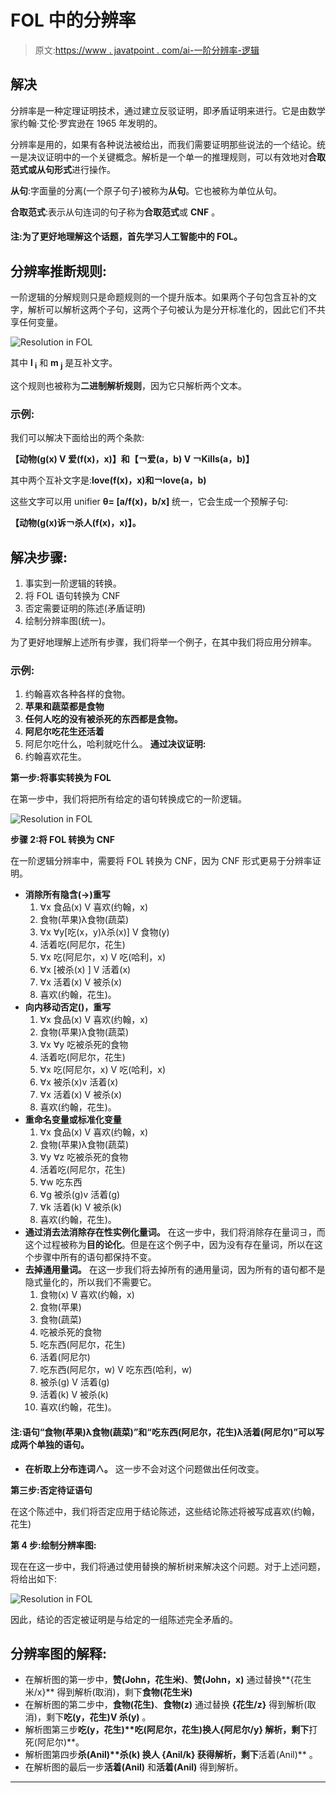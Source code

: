 # FOL 中的分辨率

> 原文:[https://www . javatpoint . com/ai-一阶分辨率-逻辑](https://www.javatpoint.com/ai-resolution-in-first-order-logic)

## 解决

分辨率是一种定理证明技术，通过建立反驳证明，即矛盾证明来进行。它是由数学家约翰·艾伦·罗宾逊在 1965 年发明的。

分辨率是用的，如果有各种说法被给出，而我们需要证明那些说法的一个结论。统一是决议证明中的一个关键概念。解析是一个单一的推理规则，可以有效地对**合取范式或从句形式**进行操作。

**从句**:字面量的分离(一个原子句子)被称为**从句**。它也被称为单位从句。

**合取范式**:表示从句连词的句子称为**合取范式**或 **CNF** 。

#### 注:为了更好地理解这个话题，首先学习人工智能中的 FOL。

## 分辨率推断规则:

一阶逻辑的分解规则只是命题规则的一个提升版本。如果两个子句包含互补的文字，解析可以解析这两个子句，这两个子句被认为是分开标准化的，因此它们不共享任何变量。

![Resolution in FOL](../Images/97f11a70c8e22258fd4ca97df889c113.png)

其中 **l <sub>i</sub>** 和 **m <sub>j</sub>** 是互补文字。

这个规则也被称为**二进制解析规则**，因为它只解析两个文本。

### 示例:

我们可以解决下面给出的两个条款:

**【动物(g(x) V 爱(f(x)，x)】和【￢爱(a，b) V ￢Kills(a，b)】**

其中两个互补文字是:**love(f(x)，x)和￢love(a，b)**

这些文字可以用 unifier **θ= [a/f(x)，b/x]** 统一，它会生成一个预解子句:

**【动物(g(x)诉￢杀人(f(x)，x)】。**

## 解决步骤:

1.  事实到一阶逻辑的转换。
2.  将 FOL 语句转换为 CNF
3.  否定需要证明的陈述(矛盾证明)
4.  绘制分辨率图(统一)。

为了更好地理解上述所有步骤，我们将举一个例子，在其中我们将应用分辨率。

### 示例:

1.  约翰喜欢各种各样的食物。
2.  **苹果和蔬菜都是食物**
3.  **任何人吃的没有被杀死的东西都是食物。**
4.  **阿尼尔吃花生还活着**
5.  阿尼尔吃什么，哈利就吃什么。
    **通过决议证明:**
6.  约翰喜欢花生。

**第一步:将事实转换为 FOL**

在第一步中，我们将把所有给定的语句转换成它的一阶逻辑。

![Resolution in FOL](../Images/3bf877e0784c5a1ba44240aeef0c42de.png)

**步骤 2:将 FOL 转换为 CNF**

在一阶逻辑分辨率中，需要将 FOL 转换为 CNF，因为 CNF 形式更易于分辨率证明。

*   **消除所有隐含(→)重写**
    1.  ∀x 食品(x) V 喜欢(约翰，x)
    2.  食物(苹果)λ食物(蔬菜)
    3.  ∀x ∀y[吃(x，y)λ杀(x)] V 食物(y)
    4.  活着吃(阿尼尔，花生)
    5.  ∀x 吃(阿尼尔，x) V 吃(哈利，x)
    6.  ∀x [被杀(x) ] V 活着(x)
    7.  ∀x 活着(x) V 被杀(x)
    8.  喜欢(约翰，花生)。
*   **向内移动否定()，重写**
    1.  ∀x 食品(x) V 喜欢(约翰，x)
    2.  食物(苹果)λ食物(蔬菜)
    3.  ∀x ∀y 吃被杀死的食物
    4.  活着吃(阿尼尔，花生)
    5.  ∀x 吃(阿尼尔，x) V 吃(哈利，x)
    6.  ∀x 被杀(x)v 活着(x)
    7.  ∀x 活着(x) V 被杀(x)
    8.  喜欢(约翰，花生)。
*   **重命名变量或标准化变量**
    1.  ∀x 食品(x) V 喜欢(约翰，x)
    2.  食物(苹果)λ食物(蔬菜)
    3.  ∀y ∀z 吃被杀死的食物
    4.  活着吃(阿尼尔，花生)
    5.  ∀w 吃东西
    6.  ∀g 被杀(g)v 活着(g)
    7.  ∀k 活着(k) V 被杀(k)
    8.  喜欢(约翰，花生)。
*   **通过消去法消除存在性实例化量词。**
    在这一步中，我们将消除存在量词∃，而这个过程被称为**目的论化**。但是在这个例子中，因为没有存在量词，所以在这个步骤中所有的语句都保持不变。
*   **去掉通用量词。**
    在这一步我们将去掉所有的通用量词，因为所有的语句都不是隐式量化的，所以我们不需要它。
    1.  食物(x) V 喜欢(约翰，x)
    2.  食物(苹果)
    3.  食物(蔬菜)
    4.  吃被杀死的食物
    5.  吃东西(阿尼尔，花生)
    6.  活着(阿尼尔)
    7.  吃东西(阿尼尔，w) V 吃东西(哈利，w)
    8.  被杀(g) V 活着(g)
    9.  活着(k) V 被杀(k)
    10.  喜欢(约翰，花生)。

#### 注:语句“食物(苹果)λ食物(蔬菜)”和“吃东西(阿尼尔，花生)λ活着(阿尼尔)”可以写成两个单独的语句。

*   **在析取上分布连词∧。**
    这一步不会对这个问题做出任何改变。

**第三步:否定待证语句**

在这个陈述中，我们将否定应用于结论陈述，这些结论陈述将被写成喜欢(约翰，花生)

**第 4 步:绘制分辨率图:**

现在在这一步中，我们将通过使用替换的解析树来解决这个问题。对于上述问题，将给出如下:

![Resolution in FOL](../Images/ba4d03504b852a31c234384dc077d593.png)

因此，结论的否定被证明是与给定的一组陈述完全矛盾的。

## 分辨率图的解释:

*   在解析图的第一步中，**赞(John，花生米)**、**赞(John，x)** 通过替换**{花生米/x}** 得到解析(取消)，剩下**食物(花生米)**
*   在解析图的第二步中，**食物(花生)**、**食物(z)** 通过替换 **{花生/z}** 得到解析(取消)，剩下**吃(y，花生)V 杀(y)** 。
*   解析图第三步**吃(y，花生)****吃(阿尼尔，花生)**换人**{阿尼尔/y}** 解析，剩下**打死(阿尼尔)**。
*   解析图第四步**杀(Anil)****杀(k)** 换人 **{Anil/k}** 获得解析，剩下**活着(Anil)** 。
*   在解析图的最后一步**活着(Anil)** 和**活着(Anil)** 得到解析。

* * *